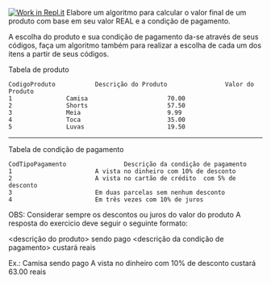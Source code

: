 [![Work in Repl.it](https://classroom.github.com/assets/work-in-replit-14baed9a392b3a25080506f3b7b6d57f295ec2978f6f33ec97e36a161684cbe9.svg)](https://classroom.github.com/online_ide?assignment_repo_id=4256547&assignment_repo_type=AssignmentRepo)
Elabore um algoritmo para calcular o valor final de um produto com base em seu valor REAL
 e a condição de pagamento.
 
 A escolha do produto e sua condição de pagamento da-se através de seus códigos, faça um 
 algoritmo também para realizar a escolha de cada um dos itens a partir de seus códigos.
 
 Tabela de produto
 
 	CodigoProduto			Descrição do Produto				Valor do Produto
	1				Camisa						70.00
	2				Shorts						57.50
	3				Meia						9.99
	4				Toca						35.00
	5				Luvas						19.50

-----------------------------------------------------------------

Tabela de condição de pagamento

	CodTipoPagamento				Descrição da condição de pagamento
	1						A vista no dinheiro com 10% de desconto
	2						A vista no cartão de crédito  com 5% de desconto
	3						Em duas parcelas sem nenhum desconto
	4						Em três vezes com 10% de juros

OBS: Considerar sempre os descontos ou juros do valor do produto
A resposta do exercicio deve seguir o seguinte formato:

<descrição do produto> sendo pago <descrição da condição de pagamento> custará <valor final do produto> reais

Ex.: Camisa sendo pago A vista no dinheiro com 10% de desconto custará 63.00 reais

